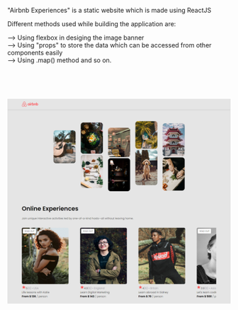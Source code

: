 "Airbnb Experiences" is a static website which is made using ReactJS

Different methods used while building the application are:

--> Using flexbox in desiging the image banner <br />
--> Using "props" to store the data which can be accessed from
other components easily <br />
--> Using .map() method and so on.<br />

<br />
<br />
<br />

![alt text](https://github.com/nepali-rakshya/airbnb-experiences/blob/master/public/image/screencapture-localhost-3000-2023-01-06-18_23_32.png)
